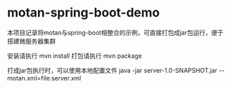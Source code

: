 # motan-spring-boot-demo

本项目记录将motan与spring-boot相整合的示例，可直接打包成jar包运行，便于搭建微服务器集群

安装请执行 mvn install
打包请执行 mvn package

打成jar包执行时，可以使用本地配置文件
java -jar server-1.0-SNAPSHOT.jar --motan.xml=file:server.xml
